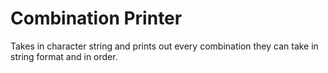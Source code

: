 # Combination Printer
Takes in character string and prints out every combination they can take in string format and in order.
